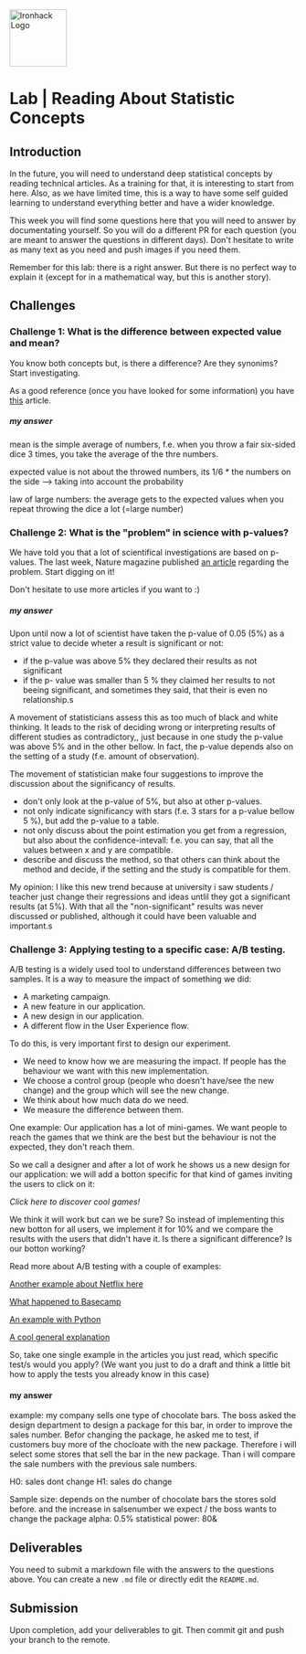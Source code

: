 <img src="https://bit.ly/2VnXWr2" alt="Ironhack Logo" width="100"/>

# Lab | Reading About Statistic Concepts

## Introduction

In the future, you will need to understand deep statistical concepts by reading technical articles. As a training for that, it is interesting to start from here. Also, as we have limited time, this is a way to have some self guided learning to understand everything better and have a wider knowledge.

This week you will find some questions here that you will need to answer by documentating yourself. So you will do a different PR for each question (you are meant to answer the questions in different days). Don't hesitate to write as many text as you need and push images if you need them.

Remember for this lab: there is a right answer. But there is no perfect way to explain it (except for in a mathematical way, but this is another story).

## Challenges

### Challenge 1: What is the difference between expected value and mean?
You know both concepts but, is there a difference? Are they synonims? Start investigating. 

As a good reference (once you have looked for some information) you have   [this](http://expected.news/value2) article.

##### my answer
mean is the simple average of numbers, f.e. when you throw a fair six-sided dice 3 times, you take the average of the thre numbers.

expected value is not about the throwed numbers, its 1/6 * the numbers on the side --> taking into account the probability

law of large numbers: the average gets to the expected values when you repeat throwing the dice a lot (=large number)



### Challenge 2: What is the "problem" in science with p-values?
We have told you that a lot of scientifical investigations are based on p-values. The last week, Nature magazine published [an article](http://nature.social/statistical4) regarding the problem. Start digging on it!

Don't hesitate to use more articles if you want to :)

##### my answer
Upon until now a lot of scientist have taken the p-value of 0.05 (5%) as a strict value to decide wheter a result is significant or not: 
- if the p-value was above 5% they declared their results as not significant
- if the p- value was smaller than 5 % they claimed her results to not beeing significant, and sometimes they said, that their is even no relationship.s

A movement of statisticians assess this as too much of black and white thinking. It leads to the risk of deciding wrong or interpreting results of different studies as contradictory,, just because in one study the p-value was above 5% and in the other bellow. In fact, the p-value depends also on the setting of a study (f.e. amount of observation). 

The movement of statistician make four suggestions to improve the discussion about the significancy of results.
  - don't only look at the p-value of 5%, but also at other p-values. 
  - not only indicate significancy with stars (f.e. 3 stars for a p-value bellow 5 %), but add the p-value to a table. 
  - not only discuss about the point estimation you get from a regression, but also about the confidence-intevall: f.e. you can say, that all the values between x and y are compatible.
  - describe and discuss the method, so that others can think about the method and decide, if the setting and the study is compatible for them.
  
My opinion: I like this new trend because at university i saw students / teacher just change their regressions and ideas untlil they got a significant results (at 5%). With that all the "non-significant" results was never discussed or published, although it could have been valuable and important.s




### Challenge 3: Applying testing to a specific case: A/B testing.
A/B testing is a widely used tool to understand differences between two samples. It is a way to measure the impact of something we did: 
* A marketing campaign.
* A new feature in our application. 
* A new design in our application.
* A different flow in the User Experience flow.

To do this, is very important first to design our experiment. 
* We need to know how we are measuring the impact. If people has the behaviour we want with this new implementation.
* We choose a control group (people who doesn't have/see the new change) and the group which will see the new change. 
* We think about how much data do we need.
* We measure the difference between them.

One example:
Our application has a lot of mini-games. We want people to reach the games that we think are the best but the behaviour is not the expected, they don't reach them.

So we call a designer and after a lot of work he shows us a new design for our application: we will add a botton specific for that kind of games inviting the users to click on it:

*Click here to discover cool games!*

We think it will work but can we be sure? So instead of implementing this new botton for all users, we implement it for 10% and we compare the results with the users that didn't have it. Is there a significant difference? Is our botton working?

Read more about A/B testing with a couple of examples:

[Another example about Netflix here](http://select.video/artwork4)

[What happened to Basecamp](http://millions.social/tested7)

[An example with Python](http://math.social/tested3)

[A cool general explanation](http://arts.show/tested7)

So, take one single example in the articles you just read, which specific test/s would you apply? (We want you just to do a draft and think a little bit how to apply the tests you already know in this case)


#### my answer
example: my company sells one type of chocolate bars. The boss asked the design department to design a package for this bar, in order to improve the sales number. Befor changing the package, he asked me to test, if customers buy more of the chocloate with the new package. Therefore i will select some stores that sell the bar in the new package. Than i will compare the sale numbers with the previous sale numbers.

H0: sales dont change
H1: sales do change

Sample size:
depends on the number of chocolate bars the stores sold before. 
and the increase in salsenumber we expect / the boss wants to change the package
alpha: 0.5%
statistical power: 80&



## Deliverables
You need to submit a markdown file with the answers to the questions above. You can create a new `.md` file or directly edit the `README.md`.

## Submission
Upon completion, add your deliverables to git. Then commit git and push your branch to the remote.
